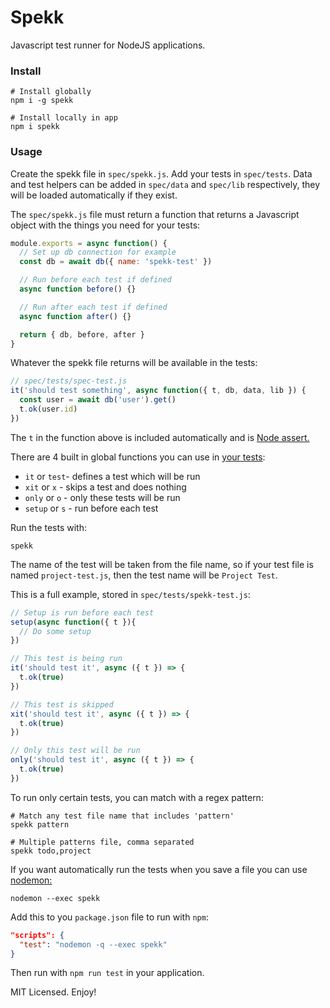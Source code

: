 # Spekk

Javascript test runner for NodeJS applications.

### Install

```
# Install globally
npm i -g spekk

# Install locally in app
npm i spekk
```

### Usage

Create the spekk file in `spec/spekk.js`. Add your tests in `spec/tests`. Data and test helpers can be added in `spec/data` and `spec/lib` respectively, they will be loaded automatically if they exist.

The `spec/spekk.js` file must return a function that returns a Javascript object with the things you need for your tests:

```js
module.exports = async function() {
  // Set up db connection for example
  const db = await db({ name: 'spekk-test' })

  // Run before each test if defined
  async function before() {}

  // Run after each test if defined
  async function after() {}

  return { db, before, after }
}
```

Whatever the spekk file returns will be available in the tests:

```js
// spec/tests/spec-test.js
it('should test something', async function({ t, db, data, lib }) {
  const user = await db('user').get()
  t.ok(user.id)
})
```

The `t` in the function above is included automatically and is [Node assert.](https://nodejs.org/api/assert.html)

There are 4 built in global functions you can use in [your tests](https://github.com/eldoy/spekk/blob/master/spec/tests/spekk-test.js):

* `it` or `test`- defines a test which will be run
* `xit` or `x` - skips a test and does nothing
* `only` or `o` - only these tests will be run
* `setup` or `s` - run before each test

Run the tests with:
```
spekk
```
The name of the test will be taken from the file name, so if your test file is named `project-test.js`, then the test name will be `Project Test`.

This is a full example, stored in `spec/tests/spekk-test.js`:
```js
// Setup is run before each test
setup(async function({ t }){
  // Do some setup
})

// This test is being run
it('should test it', async ({ t }) => {
  t.ok(true)
})

// This test is skipped
xit('should test it', async ({ t }) => {
  t.ok(true)
})

// Only this test will be run
only('should test it', async ({ t }) => {
  t.ok(true)
})
```

To run only certain tests, you can match with a regex pattern:
```
# Match any test file name that includes 'pattern'
spekk pattern

# Multiple patterns file, comma separated
spekk todo,project
```

If you want automatically run the tests when you save a file you can use [nodemon:](https://github.com/remy/nodemon)

```
nodemon --exec spekk
```

Add this to you `package.json` file to run with `npm`:
```json
"scripts": {
  "test": "nodemon -q --exec spekk"
}
```
Then run with `npm run test` in your application.

MIT Licensed. Enjoy!
